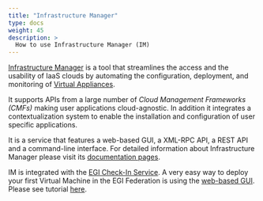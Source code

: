 ```yaml
---
title: "Infrastructure Manager"
type: docs
weight: 45
description: >
  How to use Infrastructure Manager (IM)
---
```


[Infrastructure Manager](https://www.grycap.upv.es/im) is a tool that
streamlines the access and the usability of IaaS clouds by automating
the configuration, deployment, and monitoring of [Virtual Appliances](../vmi).

It supports APIs from a large number of _Cloud Management Frameworks (CMFs)_
making user applications cloud-agnostic. In addition it integrates a
contextualization system to enable the installation and configuration of
user specific applications.

It is a service that features a web-based GUI, a XML-RPC API, a REST API
and a command-line interface. For detailed information about Infrastructure
Manager please visit its [documentation pages](https://imdocs.readthedocs.io).

IM is integrated with the [EGI Check-In Service](../../check-in). A very easy
way to deploy your first Virtual Machine in the EGI Federation is using
the [web-based GUI](https://appsgrycap.i3m.upv.es:31443/im-dashboard/).
Please see tutorial
[here](https://imdocs.readthedocs.io/en/latest/dashboard.html#usage).

